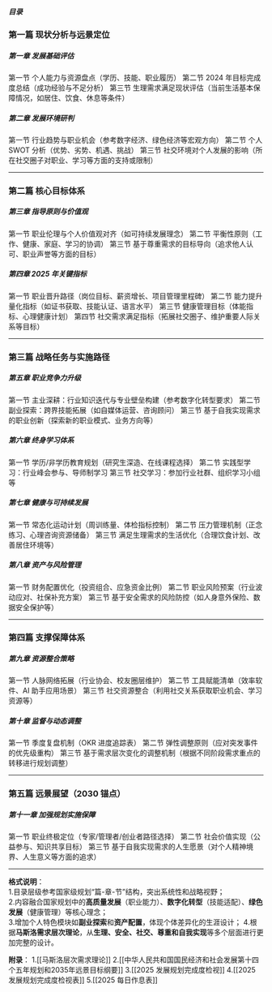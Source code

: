 ##### 目录
### **第一篇 现状分析与远景定位**  
##### **第一章 发展基础评估**  
第一节 个人能力与资源盘点（学历、技能、职业履历） 
第二节 2024 年目标完成度总结（成功经验与不足分析） 
第三节 生理需求满足现状评估（当前生活基本保障情况，如居住、饮食、休息等条件）  
 
##### **第二章 发展环境研判**  
第一节 行业趋势与职业机会（参考数字经济、绿色经济等宏观方向） 
第二节 个人 SWOT 分析（优势、劣势、机遇、挑战） 
第三节 社交环境对个人发展的影响（所在社交圈子对职业、学习等方面的支持或限制） 
 
---
 
### **第二篇 核心目标体系**  
##### **第三章 指导原则与价值观**  
第一节 职业伦理与个人价值观对齐（如可持续发展理念） 
第二节 平衡性原则（工作、健康、家庭、学习的协调） 
第三节 基于尊重需求的目标导向（追求他人认可、职业声誉等方面的目标） 
 
##### **第四章 2025 年关键指标**  
第一节 职业晋升路径（岗位目标、薪资增长、项目管理里程碑） 
第二节 能力提升量化指标（如证书获取、技能认证、语言水平） 
第三节 健康管理目标（体能指标、心理健康计划） 
第四节 社交需求满足指标（拓展社交圈子、维护重要人际关系等目标） 
 
---
 
### **第三篇 战略任务与实施路径**  
##### **第五章 职业竞争力升级**  
第一节 主业深耕：行业知识迭代与专业壁垒构建（参考数字化转型要求） 
第二节 副业探索：跨界技能拓展（如自媒体运营、咨询顾问） 
第三节 基于自我实现需求的职业创新（探索新的职业模式、业务方向等） 
 
##### **第六章 终身学习体系**  
第一节 学历/非学历教育规划（研究生深造、在线课程选择） 
第二节 实践型学习：行业峰会参与、导师制学习 
第三节 社交学习：参加行业社群、组织学习小组等 
 
##### **第七章 健康与可持续发展**  
第一节 常态化运动计划（周训练量、体检指标控制） 
第二节 压力管理机制（正念练习、心理咨询资源储备） 
第三节 满足生理需求的生活优化（合理饮食计划、改善居住环境等） 
 
##### **第八章 资产与风险管理**  
第一节 财务配置优化（投资组合、应急资金比例） 
第二节 职业风险预案（行业波动应对、社保补充方案） 
第三节 基于安全需求的风险防控（如人身意外保险、数据安全保护等） 
 
---
 
### **第四篇 支撑保障体系**  
##### **第九章 资源整合策略**  
第一节 人脉网络拓展（行业协会、校友圈层维护） 
第二节 工具赋能清单（效率软件、AI 助手应用场景） 
第三节 社交资源整合（利用社交关系获取职业机会、学习资源等） 
 
##### **第十章 监督与动态调整**  
第一节 季度复盘机制（OKR 进度追踪表） 
第二节 弹性调整原则（应对突发事件的优先级重构） 
第三节 基于需求层次变化的调整机制（根据不同阶段需求重点的转移进行规划调整） 
 
---
 
### **第五篇 远景展望（2030 锚点）**  
##### 第十一章 加强规划实施保障 
第一节 职业终极定位（专家/管理者/创业者路径选择） 
第二节 社会价值实现（公益参与、知识共享目标） 
第三节 基于自我实现需求的人生愿景（对个人精神境界、人生意义等方面的追求） 
 
---

**格式说明**：  
1.目录层级参考国家级规划“篇-章-节”结构，突出系统性和战略视野；  
2.内容融合国家规划中的**高质量发展**（职业能力）、**数字化转型**（技能适配）、**绿色发展**（健康管理）等核心理念；  
3.增加个人特色模块如**副业探索**和**资产配置**，体现个体差异化的生涯设计；
4.根据**马斯洛需求层次理论**，从**生理、安全、社交、尊重和自我实现**等多个层面进行更加完整的设计。

**附录**：
1.[[马斯洛层次需求理论]]
2.[[中华人民共和国国民经济和社会发展第十四个五年规划和2035年远景目标纲要]]
3.[[2025 发展规划完成度检视]]
4.[[2025 发展规划完成度检视表]]
5.[[2025 每日作息表]]